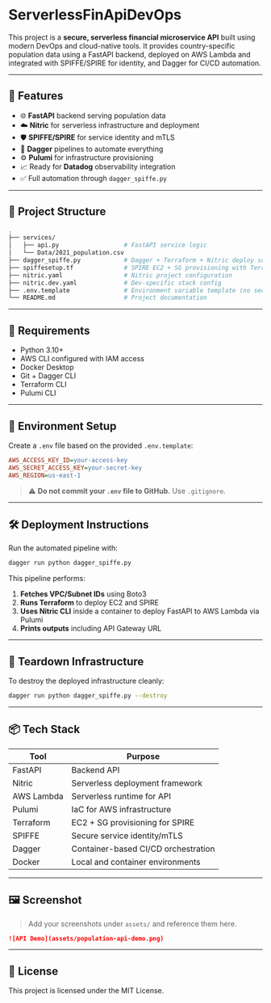 # ServerlessFinApiDevOps

This project is a **secure, serverless financial microservice API** built using modern DevOps and cloud-native tools. It provides country-specific population data using a FastAPI backend, deployed on AWS Lambda and integrated with SPIFFE/SPIRE for identity, and Dagger for CI/CD automation.

---

## 🚀 Features

- 🌐 **FastAPI** backend serving population data
- ☁️ **Nitric** for serverless infrastructure and deployment
- 🛡️ **SPIFFE/SPIRE** for service identity and mTLS
- 🔁 **Dagger** pipelines to automate everything
- ⚙️ **Pulumi** for infrastructure provisioning
- 📈 Ready for **Datadog** observability integration
- ✅ Full automation through `dagger_spiffe.py`

---

## 📁 Project Structure

```bash
.
├── services/
│   ├── api.py                  # FastAPI service logic
│   └── Data/2021_population.csv
├── dagger_spiffe.py            # Dagger + Terraform + Nitric deploy script
├── spiffesetup.tf              # SPIRE EC2 + SG provisioning with Terraform
├── nitric.yaml                 # Nitric project configuration
├── nitric.dev.yaml             # Dev-specific stack config
├── .env.template               # Environment variable template (no secrets)
└── README.md                   # Project documentation
```

---

## 🧪 Requirements

- Python 3.10+
- AWS CLI configured with IAM access
- Docker Desktop
- Git + Dagger CLI
- Terraform CLI
- Pulumi CLI

---

## 🔐 Environment Setup

Create a `.env` file based on the provided `.env.template`:

```ini
AWS_ACCESS_KEY_ID=your-access-key
AWS_SECRET_ACCESS_KEY=your-secret-key
AWS_REGION=us-east-1
```

> ⚠️ **Do not commit your `.env` file to GitHub.** Use `.gitignore`.

---

## 🛠️ Deployment Instructions

Run the automated pipeline with:

```bash
dagger run python dagger_spiffe.py
```

This pipeline performs:

1. **Fetches VPC/Subnet IDs** using Boto3
2. **Runs Terraform** to deploy EC2 and SPIRE
3. **Uses Nitric CLI** inside a container to deploy FastAPI to AWS Lambda via Pulumi
4. **Prints outputs** including API Gateway URL

---

## 🔄 Teardown Infrastructure

To destroy the deployed infrastructure cleanly:

```bash
dagger run python dagger_spiffe.py --destroy
```

---

## 📦 Tech Stack

| Tool       | Purpose                             |
| ---------- | ----------------------------------- |
| FastAPI    | Backend API                         |
| Nitric     | Serverless deployment framework     |
| AWS Lambda | Serverless runtime for API          |
| Pulumi     | IaC for AWS infrastructure          |
| Terraform  | EC2 + SG provisioning for SPIRE     |
| SPIFFE     | Secure service identity/mTLS        |
| Dagger     | Container-based CI/CD orchestration |
| Docker     | Local and container environments    |

---

## 🖼️ Screenshot

> Add your screenshots under `assets/` and reference them here.

```markdown
![API Demo](assets/population-api-demo.png)
```

---

## 📄 License

This project is licensed under the MIT License.
